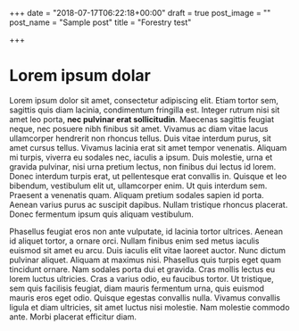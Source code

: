 +++
date = "2018-07-17T06:22:18+00:00"
draft = true
post_image = ""
post_name = "Sample post"
title = "Forestry test"

+++
# Lorem ipsum dolar

Lorem ipsum dolor sit amet, consectetur adipiscing elit. Etiam tortor sem, sagittis quis diam lacinia, condimentum fringilla est. Integer rutrum nisi sit amet leo porta, **nec pulvinar erat sollicitudin**. Maecenas sagittis feugiat neque, nec posuere nibh finibus sit amet. Vivamus ac diam vitae lacus ullamcorper hendrerit non rhoncus tellus. Duis vitae interdum purus, sit amet cursus tellus. Vivamus lacinia erat sit amet tempor venenatis. Aliquam mi turpis, viverra eu sodales nec, iaculis a ipsum. Duis molestie, urna et gravida pulvinar, nisi urna pretium lectus, non finibus dui lectus id lorem. Donec interdum turpis erat, ut pellentesque erat convallis in. Quisque et leo bibendum, vestibulum elit ut, ullamcorper enim. Ut quis interdum sem. Praesent a venenatis quam. Aliquam pretium sodales sapien id porta. Aenean varius purus ac suscipit dapibus. Nullam tristique rhoncus placerat. Donec fermentum ipsum quis aliquam vestibulum.

Phasellus feugiat eros non ante vulputate, id lacinia tortor ultrices. Aenean id aliquet tortor, a ornare orci. Nullam finibus enim sed metus iaculis euismod sit amet eu arcu. Duis iaculis elit vitae laoreet auctor. Nunc dictum pulvinar aliquet. Aliquam at maximus nisi. Phasellus quis turpis eget quam tincidunt ornare. Nam sodales porta dui et gravida. Cras mollis lectus eu lorem luctus ultricies. Cras a varius odio, eu faucibus tortor. Ut tristique, sem quis facilisis feugiat, diam mauris fermentum urna, quis euismod mauris eros eget odio. Quisque egestas convallis nulla. Vivamus convallis ligula et diam ultricies, sit amet luctus nisi molestie. Nam molestie commodo ante. Morbi placerat efficitur diam.